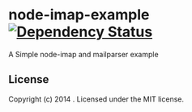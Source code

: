# node-imap-example [![Dependency Status][daviddm-url]][daviddm-image]

A Simple node-imap and mailparser example

## License
Copyright (c) 2014 . Licensed under the MIT license.

[daviddm-url]: https://david-dm.org/stefanbuck/node-imap-example.png?theme=shields.io
[daviddm-image]: https://david-dm.org/stefanbuck/node-imap-example
